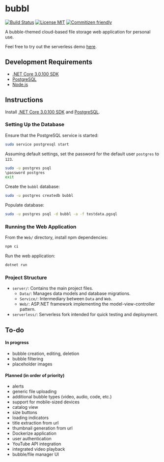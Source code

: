 # bubbl

[![Build Status](https://nilla.visualstudio.com/bubbl/_apis/build/status/jcsison.bubbl?branchName=master)](https://nilla.visualstudio.com/bubbl/_build/latest?definitionId=1&branchName=master)
[![License MIT](https://img.shields.io/badge/License-MIT-yellow.svg)](https://github.com/jcsison/bubbl/blob/master/LICENSE)
[![Commitizen friendly](https://img.shields.io/badge/commitizen-friendly-brightgreen.svg)](http://commitizen.github.io/cz-cli/)

A bubble-themed cloud-based file storage web application for personal use.

Feel free to try out the serverless demo [here](https://d3umsnoinocrtq.cloudfront.net/).

## Development Requirements
- [.NET Core 3.0.100 SDK](https://dotnet.microsoft.com/download/dotnet-core/3.0)
- [PostgreSQL](https://www.postgresql.org/download/)
- [Node.js](https://nodejs.org/en/download/current/)

## Instructions
Install [.NET Core 3.0.100 SDK](https://dotnet.microsoft.com/download/dotnet-core/3.0) and [PostgreSQL](https://www.postgresql.org/download/).

### Setting Up the Database

Ensure that the PostgreSQL service is started:

``` bash
sudo service postgresql start
```

Assuming default settings, set the password for the default user `postgres` to `123`.

```bash
sudo -u postgres psql
\password postgres
exit
```

Create the `bubbl` database:

``` bash
sudo -u postgres createdb bubbl
```

Populate database:

``` bash
sudo -u postgres psql -d bubbl -a -f testdata.pgsql
```

### Running the Web Application

From the `Web/` directory, install npm dependencies:

``` bash
npm ci
```

Run the web application:

``` bash
dotnet run
```

### Project Structure
- `server/`: Contains the main project files.
    - `Data/`: Manages data models and database migrations.
    - `Service/`: Intermediary between `Data` and `Web`.
    - `Web/`: ASP.NET framework implementing the model-view-controller pattern.
- `serverless/`: Serverless fork intended for quick testing and deployment.

## To-do
#### In progress
- bubble creation, editing, deletion
- bubble filtering
- placeholder images

#### Planned (in order of priority)
- alerts
- generic file uploading
- additional bubble types (video, audio, code, etc.)
- support for mobile-sized devices
- catalog view
- size buttons
- loading indicators
- title extraction from url
- thumbnail generation from url
- Dockerize application
- user authentication
- YouTube API integration
- integrated video playback
- bubble/file manager UI
